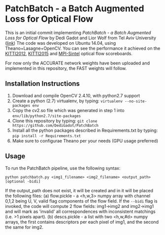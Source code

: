 PatchBatch - a Batch Augmented Loss for Optical Flow
====================================================

This is an initial commit implementing *PatchBatch - a Batch Augmented Loss for Optical Flow* by Dedi Gadot and Lior Wolf from Tel Aviv University ([link](http://www.cv-foundation.org/openaccess/content_cvpr_2016/html/Gadot_PatchBatch_A_Batch_CVPR_2016_paper.html))
The code was developed on Ubuntu 14.04, using Theano+Lasagne+OpenCV. You can see the performance it achieved on the [KITTI2012](http://www.cvlibs.net/datasets/kitti/eval_stereo_flow.php?benchmark=flow), [KITTI2015](http://www.cvlibs.net/datasets/kitti/eval_scene_flow.php?benchmark=flow) and [MPI-Sintel](http://sintel.is.tue.mpg.de/) optical flow scoreboards.

For now only the ACCURATE network weights have been uploaded and implemented in this repository, the FAST weights will follow.

Installation Instructions
-------------------------
1. Download and compile OpenCV 2.4.10, with python2.7 support
2. Create a python (2.7) virtualenv, by typing: `virtualenv --no-site-packages env`
3. Copy the cv2.so file which was generated in step 1 into `env/lib/python2.7/site-packages`
4. Clone this repository by typing: `git clone https://github.com/DediGadot/PatchBatch`
5. Install all the python packages described in Requirements.txt by typing: `pip install -r Requirements.txt`
6. Make sure to configurae Theano per your needs (GPU usage preferred)

Usage
-----
To run the PatchBatch pipeline, use the following syntax:

`python patchbatch.py <img1_filename> <img2_filename> <output_path> [optional -bidi]`

If the output_path does not exist, it will be created and in it will be placed the following files:
(a) flow.pickle - a <h,w,3> numpy array with channel 0,1,2 being U, V, valid flag components of the flow field.
If the `--bidi` flag is invoked, the code will compute 2 flow fields: img1->img2 and img2->img1 and will mark as 'invalid' all correspondences with inconsistent matchings (i.e. >1 pixels apart).
(b) descs.pickle - a list with two <h,w,#d> numpy arrays, the first contains descriptors per each pixel of img1, and the second the same for img2. 

